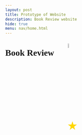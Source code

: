 ```yaml
---
layout: post
title: Prototype of Website 
description: Book Review website
hide: true
menu: nav/home.html
---
```




<html>
<h1 style="font-family: Garamond">Book Review</h1>
<style>
        .image {
            position: relative; /* or absolute */
            left: 200px; /* move right */
            top: -65px; /* move down */
        }
    </style>
<!-- book image thing -->
<!-- book image thing -->
<!-- book image thing -->
<img src="{{site.baseurl}}/images/books.jpg" alt="image of books" style="width:6%" class="image">


<!-- star thingies -->
<!-- star thingies -->
<!-- star thingies -->
<!-- star thingies -->
<!-- star thingies -->
<!-- star thingies -->
<!-- star thingies -->
<style>
        .star-button {
            width: 30px; /*if u want to change size of star change these values*/
            height: 30px; /*if u want to change size of star change these values*/
            background-color: #FFD700; /* Gold color */
            border: none;
            cursor: pointer;
            clip-path: polygon(
                50% 0%, 
                61% 35%, 
                98% 35%, 
                68% 57%, 
                79% 91%, 
                50% 70%, 
                21% 91%, 
                32% 57%, 
                2% 35%, 
                39% 35%
            );
            display: flex;
            align-items: center;
            justify-content: center;
            font-weight: bold;
            color: white;
            position: relative; /* or absolute */
            left: 200px; /* move right */
            top: -65px; /* move down */

        }
    </style>

<button class="star-button"></button>

<html>